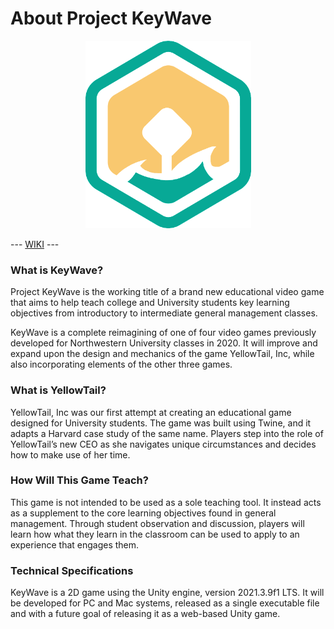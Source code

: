 # About Project KeyWave

<p align="center">
  <img width="265" height="300" src="https://github.com/jackburkhardt/KeyWave/blob/main/keywave.png">
  <p>--- <a href="https://github.com/jackburkhardt/KeyWave/wiki">WIKI</a> ---</p>
</p>

### What is KeyWave?

Project KeyWave is the working title of a brand new educational video game that aims to help teach college and University students key learning objectives from introductory to intermediate general management classes.

KeyWave is a complete reimagining of one of four video games previously developed for Northwestern University classes in 2020. It will improve and expand upon the design and mechanics of the game YellowTail, Inc, while also incorporating elements of the other three games. 

### What is YellowTail?

YellowTail, Inc was our first attempt at creating an educational game designed for University students. The game was built using Twine, and it adapts a Harvard case study of the same name. Players step into the role of YellowTail’s new CEO as she navigates unique circumstances and decides how to make use of her time.

### How Will This Game Teach?

This game is not intended to be used as a sole teaching tool. It instead acts as a supplement to the core learning objectives found in general management. Through student observation and discussion, players will learn how what they learn in the classroom can be used to apply to an experience that engages them.

### Technical Specifications

KeyWave is a 2D game using the Unity engine, version 2021.3.9f1 LTS. It will be developed for PC and Mac systems, released as a single executable file and with a future goal of releasing it as a web-based Unity game.

